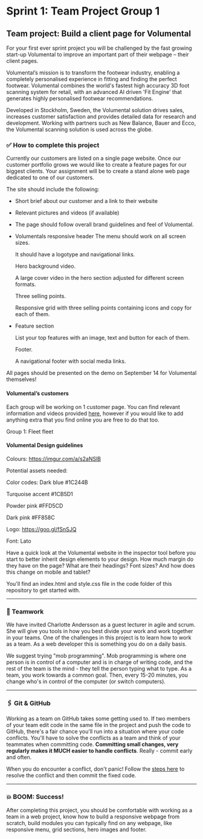 # Sprint 1: Team Project Group 1

## Team project: Build a client page for Volumental

For your first ever sprint project you will be challenged by the fast growing start-up Volumental to improve an important part of their webpage – their client pages. 

Volumental’s mission is to transform the footwear industry, enabling a completely personalised experience in fitting and finding the perfect footwear. Volumental combines the world's fastest high accuracy 3D foot scanning system for retail, with an advanced AI driven 'Fit Engine' that generates highly personalised footwear recommendations.

Developed in Stockholm, Sweden, the Volumental solution drives sales, increases customer satisfaction and provides detailed data for research and development. Working with partners such as New Balance, Bauer and Ecco, the Volumental scanning solution is used across the globe.



###  ✅ How to complete this project

Currently our customers are listed on a single page website. Once our customer portfolio grows we would like to create a feature pages for our biggest clients. Your assignment will be to create a stand alone web page dedicated to one of our customers. 

The site should include the following: 

- Short brief about our customer and a link to their website


- Relevant pictures and videos (if available) 


- The page should follow overall brand guidelines and feel of Volumental. 


- Volumentals responsive header
  The menu should work on all screen sizes. 
  
  It should have a logotype and navigational links. 

  Hero background video.
  
  A large cover video in the hero section adjusted for different screen formats. 
  
  Three selling points.
  
  Responsive grid with three selling points containing icons and copy for each of them.
  
  
- Feature section 
  
  List your top features with an image, text and button for each of them.

  Footer.
  
  A navigational footer with social media links.



All pages should be presented on the demo on September 14 for Volumental themselves!

####  Volumental’s customers
Each group will be working on 1 customer page. You can find relevant information and videos provided [here](https://drive.google.com/drive/folders/1gDkdu1Y8RPSK8QAEXZzU1kGnKQ-3aZ3k?usp=sharing), however if you would like to add anything extra that you find online you are free to do that too. 

Group 1: Fleet fleet 


#### Volumental Design guidelines

Colours: 
https://imgur.com/a/s2aNSlB

Potential assets needed: 

Color codes: 	Dark blue #1C244B  

Turquoise accent #1CB5D1 

Powder pink #FFD5CD 

Dark pink #FF858C

Logo: https://goo.gl/fSnSJQ  

Font: Lato

Have a quick look at the Volumental website in the inspector tool before you start to better inherit design elements to your design. How much margin do they have on the page? What are their headings? Font sizes? And how does this change on mobile and tablet? 

You'll find an index.html and style.css file in the code folder of this repository to get started with.

---

###  🤝 Teamwork

We have invited Charlotte Andersson as a guest lecturer in agile and scrum. She will give you tools in how you best divide your work and work together in your teams. One of the challenges in this project is to learn how to work as a team. As a web developer this is something you do on a daily basis.

We suggest trying "mob programming". Mob programming is where one person is in control of a computer and is in charge of writing code, and the rest of the team is the mind - they tell the person typing what to type. As a team, you work towards a common goal. Then, every 15-20 minutes, you change who's in control of the computer (or switch computers).

---

###  🖇 Git & GitHub

Working as a team on GitHub takes some getting used to. If two members of your team edit code in the same file in the project and push the code to GitHub, there's a fair chance you'll run into a situation where your code conflicts. You'll have to solve the conflicts as a team and think of your teammates when committing code. **Committing small changes, very regularly makes it MUCH easier to handle conflicts**. Really - commit early and often.

When you do encounter a conflict, don't panic! Follow the [steps here](https://gist.github.com/ccannon94/a75f1f725d33a1834dd7f5feebbc7d4b) to resolve the conflict and then commit the fixed code.

---

### 💥 BOOM: Success!

After completing this project, you should be comfortable with working as a team in a web project, know how to build a responsive webpage from scratch, build modules you can typically find on any webpage, like responsive menu, grid sections, hero images and footer.

